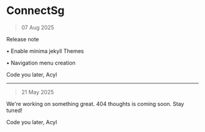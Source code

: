 # ConnectSg

>07 Aug 2025

Release note

• Enable minima jekyll Themes

• Navigation menu creation

Code you later,
Acyl

***
>21 May 2025

We're working on something great. 404 thoughts is coming soon. Stay tuned!

Code you later,
Acyl
